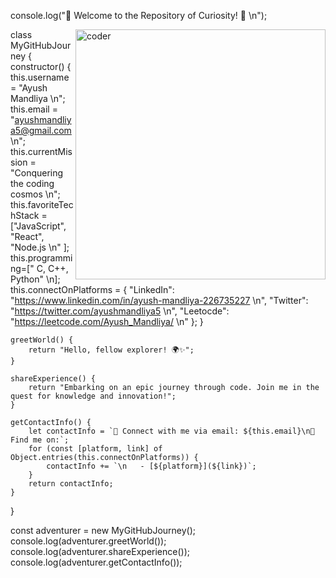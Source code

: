 console.log("👋 Welcome to the Repository of Curiosity! 🚀 \n");

<img align="right" alt="coder" width="400" src="https://t3.ftcdn.net/jpg/03/18/60/62/360_F_318606217_Hk8jo2MVoI33SQOkYrfOF929J7JgIP0P.jpg">

class MyGitHubJourney {
    constructor() {
        this.username = "Ayush Mandliya \n";
        this.email = "ayushmandliya5@gmail.com \n";
        this.currentMission = "Conquering the coding cosmos \n";
        this.favoriteTechStack = ["JavaScript", "React", "Node.js \n" ];
        this.programming=[" C, C++, Python" \n];
        this.connectOnPlatforms = {
            "LinkedIn": "https://www.linkedin.com/in/ayush-mandliya-226735227 \n",
            "Twitter": "https://twitter.com/ayushmandliya5 \n",
            "Leetocde": "https://leetcode.com/Ayush_Mandliya/ \n"
        };
    }

    greetWorld() {
        return "Hello, fellow explorer! 🌍✨";
    }

    shareExperience() {
        return "Embarking on an epic journey through code. Join me in the quest for knowledge and innovation!";
    }

    getContactInfo() {
        let contactInfo = `📧 Connect with me via email: ${this.email}\n🔗 Find me on:`;
        for (const [platform, link] of Object.entries(this.connectOnPlatforms)) {
            contactInfo += `\n   - [${platform}](${link})`;
        }
        return contactInfo;
    }
}

const adventurer = new MyGitHubJourney();
console.log(adventurer.greetWorld());
console.log(adventurer.shareExperience());
console.log(adventurer.getContactInfo());

